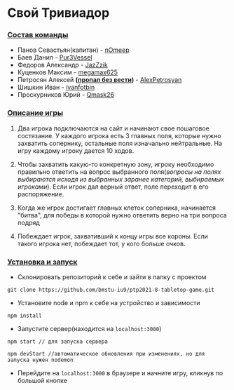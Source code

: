 # Свой Тривиадор
### <u>**Состав команды**</u>
- Панов Севастьян(капитан) - <a href=https://github.com/nOmeep>nOmeep</a>
- Баев Данил - <a href=https://github.com/Pur3Vessel>Pur3Vessel</a>
- Федоров Александр - <a href=https://github.com/JazZzik>JazZzik</a>
- Куценков Максим - <a href=https://github.com/megamax625>megamax625</a>
- Петросян Алексей **(<u>пропал без вести</u>)** - <a href=https://github.com/AlexPetrosyan>AlexPetrosyan</a>
- Шишкин Иван - <a href=https://github.com/ivanfotbin>ivanfotbin</a>
- Проскурников Юрий - <a href=https://github.com/Qmask26>Qmask26</a>

### <u>**Описание игры**</u>

1. Два игрока подключаются на сайт и начинают свое пошаговое состязание. У каждого игрока есть 3 главных поля, которые нужно захватить сопернику, остальные поля изначально нейтральные. На игру каждому игроку дается 10 ходов.

1. Чтобы захватить какую-то конкретную зону, игроку необходимо правильно ответить на вопрос выбранного поля(*вопросы на полях выбираются исходя из выбранных заранее категорий, выбираемых игроками*). Если игрок дал верный ответ, поле переходит в его распоряжение.

1. Когда же игрок достигает главных клеток соперника, начинается "битва", для победы в которой нужно ответить верно на три вопроса подряд

1.  Побеждает игрок, захвативший к концу игры все короны. Если такого игрока нет, побеждает тот, у кого больше очков.

### <u>Установка и запуск</u>

- Склонировать репозиторий к себе и зайти в папку с проектом

```
git clone https://github.com/bmstu-iu9/ptp2021-8-tabletop-game.git
```

- Установите node и npm к себе на устройство и зависимости 

```
npm install
```

- Запустите сервер(находится на `localhost:3000`)

```
npm start // для запуска сервера

npm devStart //автоматическое обновления при изменениях, но для запуска нужен nodemon
```

- Перейдите на `localhost:3000` в браузере и начните игру, кликнув по большой кнопке
